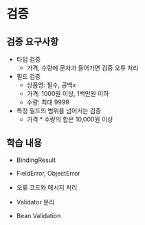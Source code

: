 # 검증
## 검증 요구사항
+ 타입 검증
  + 가격, 수량에 문자가 들어가면 검증 오류 처리
+ 필드 검증
  + 상품명: 필수, 공백x
  + 가격: 1000원 이상, 1백만원 이하
  + 수량: 최대 9999
+ 특정 필드의 범위를 넘어서는 검증
  + 가격 * 수량의 합은 10,000원 이상
  
## 학습 내용
+ BindingResult
+ FieldError, ObjectError
+ 오류 코드와 메시지 처리
+ Validator 분리

+ Bean Validation

